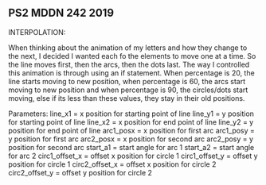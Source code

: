 ## PS2 MDDN 242 2019

INTERPOLATION:

When thinking about the animation of my letters and how they change to the next, I decided I wanted each fo the elements to move one at a time. So the line moves first, then the arcs, then the dots last. The way I controlled this animation is through using an if statement. When percentage is 20, the line starts moving to new position, when percentage is 60, the arcs start moving to new position and when percentage is 90, the circles/dots start moving, else if its less than these values, they stay in their old positions.

Parameters:
line_x1 = x position for starting point of line
line_y1 = y position for starting point of line
line_x2	= x position for end point of line
line_y2	= y position for end point of line
arc1_posx = x position for first arc
arc1_posy = y position for first arc 
arc2_posx = x position for second arc
arc2_posy = y position for second arc
start_a1 = start angle for arc 1
start_a2 = start angle for arc 2
circ1_offset_x = offset x position for circle 1
circ1_offset_y = offset y position for circle 1
circ2_offset_x = offset x position for circle 2
circ2_offset_y = offset y position for circle 2